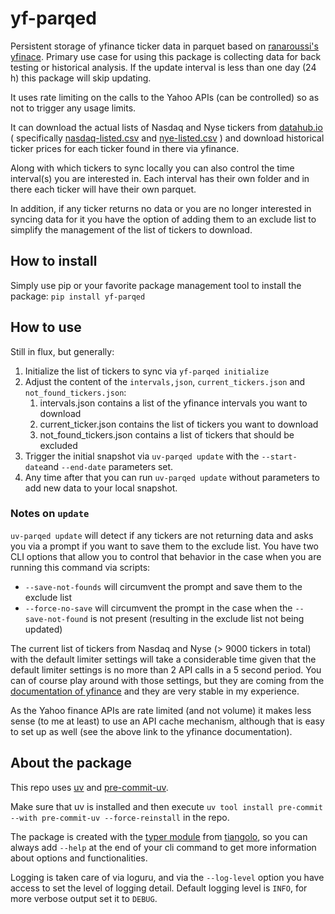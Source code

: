 # yf-parqed

Persistent storage of yfinance ticker data in parquet based on [ranaroussi's](https://github.com/ranaroussi) [yfinace](https://ranaroussi.github.io/yfinance/index.html). Primary use case for using this package is collecting data for back testing or historical analysis. If the update interval is less than one day (24 h) this package will skip updating.

It uses rate limiting on the calls to the Yahoo APIs (can be controlled) so as not to trigger any
usage limits.

It can download the actual lists of Nasdaq and Nyse tickers from [datahub.io](https://datahub.io/) ( specifically  [nasdaq-listed.csv](https://datahub.io/core/nasdaq-listings/_r/-/data/nasdaq-listed.csv) and [nye-listed.csv](https://datahub.io/core/nyse-other-listings/_r/-/data/nyse-listed.csv) ) and download historical ticker prices for each ticker found in there via yfinance.

Along with which tickers to sync locally you can also control the time interval(s) you are interested in.
Each interval has their own folder and in there each ticker will have their own parquet.

In addition, if any ticker returns no data or you are no longer interested in syncing data for it you have the option of adding them to an exclude list to simplify the management of the list of tickers to download.

## How to install

Simply use pip or your favorite package management tool to install the package: `pip install yf-parqed`

## How to use

Still in flux, but generally:

1. Initialize the list of tickers to sync via `yf-parqed initialize`
2. Adjust the content of the `intervals,json`, `current_tickers.json` and `not_found_tickers.json`:
   1. intervals.json contains a list of the yfinance intervals you want to download
   2. current_ticker.json contains the list of tickers you want to download
   3. not_found_tickers.json contains a list of tickers that should be excluded
3. Trigger the initial snapshot via `uv-parqed update` with the `--start-date`and `--end-date` parameters set.
4. Any time after that you can run `uv-parqed update` without parameters to add new data to your local snapshot.

### Notes on `update`

 `uv-parqed update`  will detect if any tickers are not returning data and asks you via a prompt if you want to save them to the exclude list. You have two CLI options that allow you to control that behavior in the case when you are running this command via scripts:

- `--save-not-founds` will circumvent the prompt and save them to the exclude list
- `--force-no-save` will circumvent the prompt in the case when the `--save-not-found` is not present (resulting in the exclude list not being updated)

The current list of tickers from Nasdaq and Nyse  (> 9000 tickers in total) with the default limiter settings will take a considerable time given that the default limiter settings is no more than 2 API calls in a 5 second period.  You can of course play around with those settings, but they are coming from the [documentation of yfinance](https://ranaroussi.github.io/yfinance/advanced/caching.html) and they are very stable in my experience.

As the Yahoo finance APIs are rate limited (and not volume) it makes less sense (to me at least) to use an API cache mechanism, although that is easy to set up as well (see the above link to the yfinance documentation).

## About the package

This repo uses [uv](https://docs.astral.sh/uv/) and [pre-commit-uv](https://pypi.org/project/pre-commit-uv/).  

Make sure that uv is installed and then execute `uv tool install pre-commit --with pre-commit-uv --force-reinstall` in the repo.

The package is created with the [typer module](https://typer.tiangolo.com/) from [tiangolo](https://github.com/tiangolo),
so you can always add `--help` at the end of your cli command to get more information about options
and functionalities.

Logging is taken care of via loguru, and via the `--log-level` option you have access to set the level of logging detail.  Default logging level is `INFO`, for more verbose output set it to `DEBUG`.
